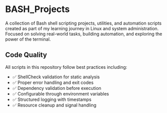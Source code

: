 # BASH_Projects

A collection of Bash shell scripting projects, utilities, and automation scripts created as part of my learning journey in Linux and system administration. Focused on solving real-world tasks, building automation, and exploring the power of the terminal.

## Code Quality

All scripts in this repository follow best practices including:
- ✅ ShellCheck validation for static analysis
- ✅ Proper error handling and exit codes
- ✅ Dependency validation before execution
- ✅ Configurable through environment variables
- ✅ Structured logging with timestamps
- ✅ Resource cleanup and signal handling
